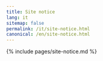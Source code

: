 ```yaml
---
title: Site notice
lang: it
sitemap: false
permalink: /it/site-notice.html
canonical: /en/site-notice.html
---
```


{% include pages/site-notice.md %}
 
